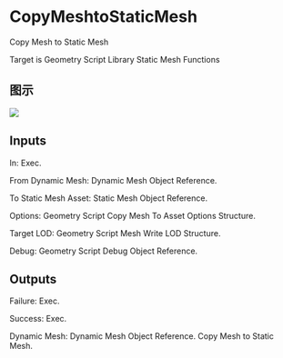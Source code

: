 # CopyMeshtoStaticMesh

Copy Mesh to Static Mesh

Target is Geometry Script Library Static Mesh Functions

## 图示

![]($-20221218-19133129.png)

## Inputs

In: Exec.

From Dynamic Mesh: Dynamic Mesh Object Reference.

To Static Mesh Asset: Static Mesh Object Reference.

Options: Geometry Script Copy Mesh To Asset Options Structure.

Target LOD: Geometry Script Mesh Write LOD Structure.

Debug: Geometry Script Debug Object Reference.  

## Outputs

Failure: Exec.

Success: Exec.

Dynamic Mesh: Dynamic Mesh Object Reference. Copy Mesh to Static Mesh.

